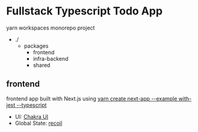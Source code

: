 # Fullstack Typescript Todo App

yarn workspaces monorepo project

- ./
  - packages
    - frontend
    - infra-backend
    - shared

## frontend

frontend app built with Next.js using [yarn create next-app --example with-jest --typescript](https://nextjs.org/docs/testing#jest-and-react-testing-library)

- UI: [Chakra UI](https://chakra-ui.com/guides/getting-started/nextjs-guide)
- Global State: [recoil](https://recoiljs.org/docs/introduction/getting-started)
